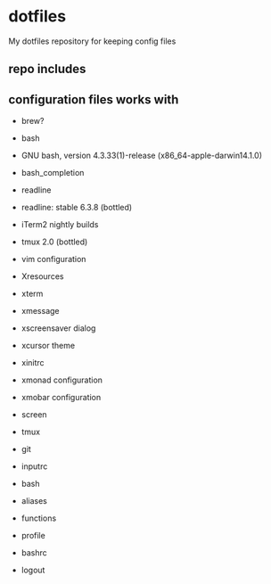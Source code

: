 dotfiles
========

My dotfiles repository for keeping config files

## repo includes

## configuration files works with
* brew?
 * bash
  * GNU bash, version 4.3.33(1)-release (x86_64-apple-darwin14.1.0)
 * bash_completion
 * readline
  * readline: stable 6.3.8 (bottled)
* iTerm2 nightly builds
* tmux 2.0 (bottled)



* vim configuration
* Xresources
 * xterm
 * xmessage 
 * xscreensaver dialog
 * xcursor theme
* xinitrc
* xmonad configuration
* xmobar configuration
* screen
* tmux
* git
* inputrc
* bash
 * aliases
 * functions
 * profile
 * bashrc
 * logout

